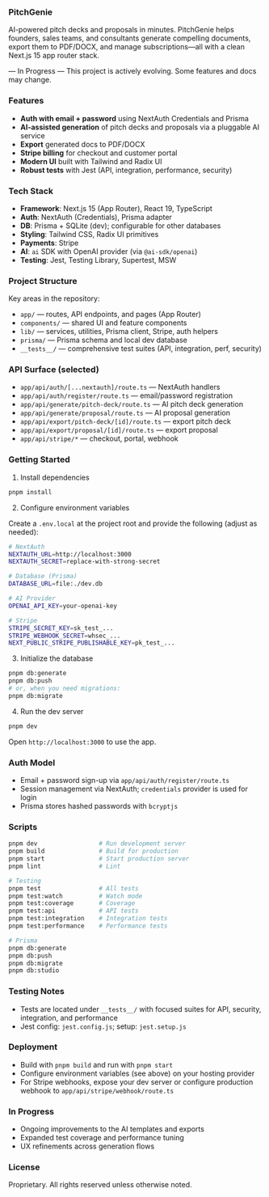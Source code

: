 ### PitchGenie

AI-powered pitch decks and proposals in minutes. PitchGenie helps founders, sales teams, and consultants generate compelling documents, export them to PDF/DOCX, and manage subscriptions—all with a clean Next.js 15 app router stack.

— In Progress — This project is actively evolving. Some features and docs may change.


### Features

- **Auth with email + password** using NextAuth Credentials and Prisma
- **AI-assisted generation** of pitch decks and proposals via a pluggable AI service
- **Export** generated docs to PDF/DOCX
- **Stripe billing** for checkout and customer portal
- **Modern UI** built with Tailwind and Radix UI
- **Robust tests** with Jest (API, integration, performance, security)


### Tech Stack

- **Framework**: Next.js 15 (App Router), React 19, TypeScript
- **Auth**: NextAuth (Credentials), Prisma adapter
- **DB**: Prisma + SQLite (dev); configurable for other databases
- **Styling**: Tailwind CSS, Radix UI primitives
- **Payments**: Stripe
- **AI**: `ai` SDK with OpenAI provider (via `@ai-sdk/openai`)
- **Testing**: Jest, Testing Library, Supertest, MSW


### Project Structure

Key areas in the repository:

- `app/` — routes, API endpoints, and pages (App Router)
- `components/` — shared UI and feature components
- `lib/` — services, utilities, Prisma client, Stripe, auth helpers
- `prisma/` — Prisma schema and local dev database
- `__tests__/` — comprehensive test suites (API, integration, perf, security)


### API Surface (selected)

- `app/api/auth/[...nextauth]/route.ts` — NextAuth handlers
- `app/api/auth/register/route.ts` — email/password registration
- `app/api/generate/pitch-deck/route.ts` — AI pitch deck generation
- `app/api/generate/proposal/route.ts` — AI proposal generation
- `app/api/export/pitch-deck/[id]/route.ts` — export pitch deck
- `app/api/export/proposal/[id]/route.ts` — export proposal
- `app/api/stripe/*` — checkout, portal, webhook


### Getting Started

1) Install dependencies

```bash
pnpm install
```

2) Configure environment variables

Create a `.env.local` at the project root and provide the following (adjust as needed):

```bash
# NextAuth
NEXTAUTH_URL=http://localhost:3000
NEXTAUTH_SECRET=replace-with-strong-secret

# Database (Prisma)
DATABASE_URL=file:./dev.db

# AI Provider
OPENAI_API_KEY=your-openai-key

# Stripe
STRIPE_SECRET_KEY=sk_test_...
STRIPE_WEBHOOK_SECRET=whsec_...
NEXT_PUBLIC_STRIPE_PUBLISHABLE_KEY=pk_test_...
```

3) Initialize the database

```bash
pnpm db:generate
pnpm db:push
# or, when you need migrations:
pnpm db:migrate
```

4) Run the dev server

```bash
pnpm dev
```

Open `http://localhost:3000` to use the app.


### Auth Model

- Email + password sign-up via `app/api/auth/register/route.ts`
- Session management via NextAuth; `credentials` provider is used for login
- Prisma stores hashed passwords with `bcryptjs`


### Scripts

```bash
pnpm dev                 # Run development server
pnpm build               # Build for production
pnpm start               # Start production server
pnpm lint                # Lint

# Testing
pnpm test                # All tests
pnpm test:watch          # Watch mode
pnpm test:coverage       # Coverage
pnpm test:api            # API tests
pnpm test:integration    # Integration tests
pnpm test:performance    # Performance tests

# Prisma
pnpm db:generate
pnpm db:push
pnpm db:migrate
pnpm db:studio
```


### Testing Notes

- Tests are located under `__tests__/` with focused suites for API, security, integration, and performance
- Jest config: `jest.config.js`; setup: `jest.setup.js`


### Deployment

- Build with `pnpm build` and run with `pnpm start`
- Configure environment variables (see above) on your hosting provider
- For Stripe webhooks, expose your dev server or configure production webhook to `app/api/stripe/webhook/route.ts`


### In Progress

- Ongoing improvements to the AI templates and exports
- Expanded test coverage and performance tuning
- UX refinements across generation flows


### License

Proprietary. All rights reserved unless otherwise noted.
